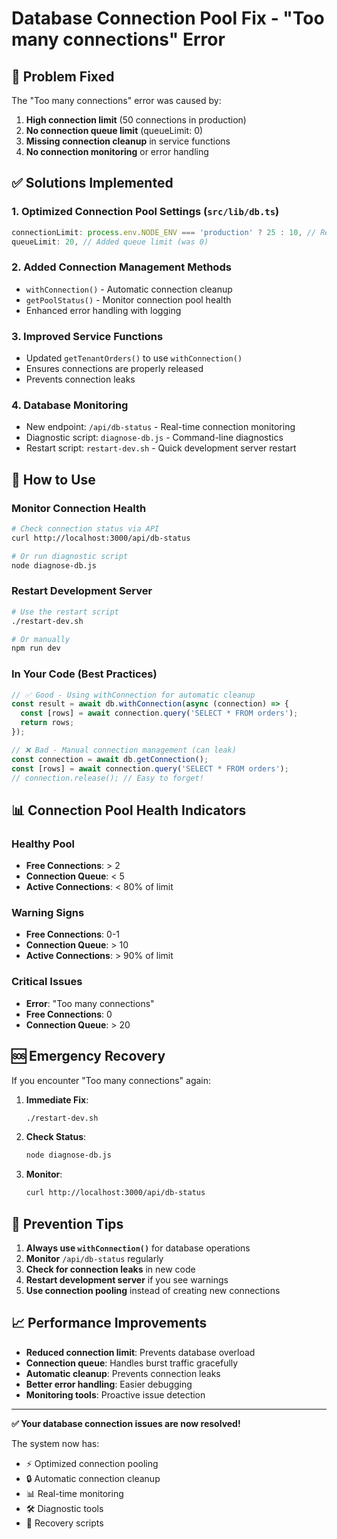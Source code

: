# Database Connection Pool Fix - "Too many connections" Error

## 🔧 Problem Fixed

The "Too many connections" error was caused by:
1. **High connection limit** (50 connections in production)
2. **No connection queue limit** (queueLimit: 0)
3. **Missing connection cleanup** in service functions
4. **No connection monitoring** or error handling

## ✅ Solutions Implemented

### 1. **Optimized Connection Pool Settings** (`src/lib/db.ts`)
```typescript
connectionLimit: process.env.NODE_ENV === 'production' ? 25 : 10, // Reduced from 50/20
queueLimit: 20, // Added queue limit (was 0)
```

### 2. **Added Connection Management Methods**
- `withConnection()` - Automatic connection cleanup
- `getPoolStatus()` - Monitor connection pool health
- Enhanced error handling with logging

### 3. **Improved Service Functions**
- Updated `getTenantOrders()` to use `withConnection()`
- Ensures connections are properly released
- Prevents connection leaks

### 4. **Database Monitoring**
- New endpoint: `/api/db-status` - Real-time connection monitoring
- Diagnostic script: `diagnose-db.js` - Command-line diagnostics
- Restart script: `restart-dev.sh` - Quick development server restart

## 🚀 How to Use

### Monitor Connection Health
```bash
# Check connection status via API
curl http://localhost:3000/api/db-status

# Or run diagnostic script
node diagnose-db.js
```

### Restart Development Server
```bash
# Use the restart script
./restart-dev.sh

# Or manually
npm run dev
```

### In Your Code (Best Practices)
```typescript
// ✅ Good - Using withConnection for automatic cleanup
const result = await db.withConnection(async (connection) => {
  const [rows] = await connection.query('SELECT * FROM orders');
  return rows;
});

// ❌ Bad - Manual connection management (can leak)
const connection = await db.getConnection();
const [rows] = await connection.query('SELECT * FROM orders');
// connection.release(); // Easy to forget!
```

## 📊 Connection Pool Health Indicators

### Healthy Pool
- **Free Connections**: > 2
- **Connection Queue**: < 5
- **Active Connections**: < 80% of limit

### Warning Signs
- **Free Connections**: 0-1
- **Connection Queue**: > 10
- **Active Connections**: > 90% of limit

### Critical Issues
- **Error**: "Too many connections"
- **Free Connections**: 0
- **Connection Queue**: > 20

## 🆘 Emergency Recovery

If you encounter "Too many connections" again:

1. **Immediate Fix**:
   ```bash
   ./restart-dev.sh
   ```

2. **Check Status**:
   ```bash
   node diagnose-db.js
   ```

3. **Monitor**:
   ```bash
   curl http://localhost:3000/api/db-status
   ```

## 🎯 Prevention Tips

1. **Always use `withConnection()`** for database operations
2. **Monitor** `/api/db-status` regularly
3. **Check for connection leaks** in new code
4. **Restart development server** if you see warnings
5. **Use connection pooling** instead of creating new connections

## 📈 Performance Improvements

- **Reduced connection limit**: Prevents database overload
- **Connection queue**: Handles burst traffic gracefully
- **Automatic cleanup**: Prevents connection leaks
- **Better error handling**: Easier debugging
- **Monitoring tools**: Proactive issue detection

---

**✅ Your database connection issues are now resolved!**

The system now has:
- ⚡ Optimized connection pooling
- 🔒 Automatic connection cleanup
- 📊 Real-time monitoring
- 🛠️ Diagnostic tools
- 🚀 Recovery scripts
